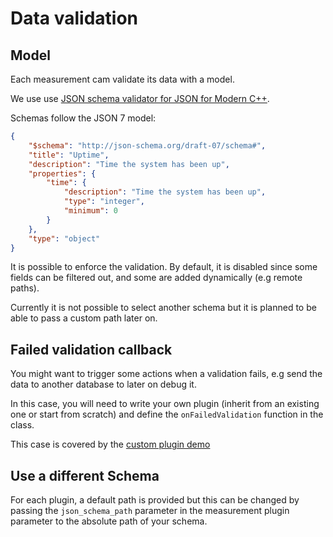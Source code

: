 # Data validation

## Model

Each measurement cam validate its data with a model.

We use use [JSON schema validator for JSON for Modern C++](https://github.com/pboettch/json-schema-validator).

Schemas follow the JSON 7 model:

```json
{
    "$schema": "http://json-schema.org/draft-07/schema#",
    "title": "Uptime",
    "description": "Time the system has been up",
    "properties": {
        "time": {
            "description": "Time the system has been up",
            "type": "integer",
            "minimum": 0
        }
    },
    "type": "object"
}
```

It is possible to enforce the validation. By default, it is disabled since some fields can be filtered out, and some are added dynamically (e.g remote paths).

Currently it is not possible to select another schema but it is planned to be able to pass a custom path later on.

## Failed validation callback

You might want to trigger some actions when a validation fails, e.g send the data to another database to later on debug it.

In this case, you will need to write your own plugin (inherit from an existing one or start from scratch) and define the `onFailedValidation` function in the class.

This case is covered by the [custom plugin demo](./demos/custom_stdout.md)

## Use a different Schema
For each plugin, a default path is provided but this can be changed by passing the `json_schema_path` parameter in the measurement plugin parameter to the absolute path of your schema.
